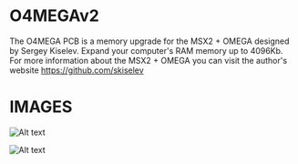 # O4MEGAv2

The O4MEGA PCB is a memory upgrade for the MSX2 + OMEGA designed by Sergey Kiselev. Expand your computer's RAM memory up to 4096Kb.
For more information about the MSX2 + OMEGA you can visit the author's website
https://github.com/skiselev

# IMAGES

![Alt text](https://github.com/capsule5000/O4MEGA_v2/blob/main/Images/o4megav2.png)

![Alt text](https://github.com/capsule5000/O4MEGA_v2/blob/main/Images/o4megav2_3.png)


